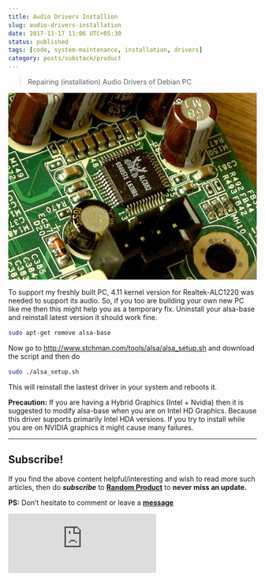 ```yaml
---
title: Audio Drivers Installion
slug: audio-drivers-installation
date: 2017-11-17 11:06 UTC+05:30
status: published
tags: [code, system-maintenance, installation, drivers]
category: posts/substack/product
---
```


> Repairing (installation) Audio Drivers of Debian PC

![](/images/Audio%20Drivers%20Installation.jpg)

To support my freshly built PC, 4.11 kernel version for Realtek-ALC1220 was needed to support its audio. So, if you too are building your own new PC like me then this might help you as a  temporary fix. 
Uninstall your alsa-base and reinstall latest version it should work fine.

```sh
sudo apt-get remove alsa-base
```

Now go to http://www.stchman.com/tools/alsa/alsa_setup.sh and download the script and then do

```sh
sudo ./alsa_setup.sh
```

This will reinstall the lastest driver in your system and reboots it.

**Precaution:**  If you are having a Hybrid Graphics (Intel + Nvidia) then it is suggested to modify alsa-base when you are on Intel HD Graphics. Because this driver supports primarily Intel HDA versions. If you try to install while you are on NVIDIA graphics it might cause many failures.


---
## Subscribe!
If you find the above content helpful/interesting and wish to read more such articles, then do _**subscribe**_ to [**Random Product**](https://randomproduct8.substack.com/) to **never miss an update.**

**PS:** Don’t hesitate to comment or leave a **[message](https://twitter.com/jeanbourgain8)**
<div class="row">
	<iframe src="https://randomstack8.substack.com/embed" max-width="480" height="120" frameborder="0" scrolling="no" class="centred"></iframe>
	<br>
</div>